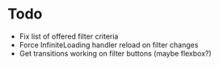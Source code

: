 # Todo #

+ Fix list of offered filter criteria
+ Force InfiniteLoading handler reload on filter changes
+ Get transitions working on filter buttons (maybe flexbox?)

